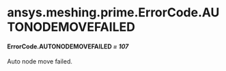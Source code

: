 <a id="ansys-meshing-prime-errorcode-autonodemovefailed"></a>

# ansys.meshing.prime.ErrorCode.AUTONODEMOVEFAILED

<a id="ansys.meshing.prime.ErrorCode.AUTONODEMOVEFAILED"></a>

#### ErrorCode.AUTONODEMOVEFAILED *= 107*

Auto node move failed.

<!-- !! processed by numpydoc !! -->
